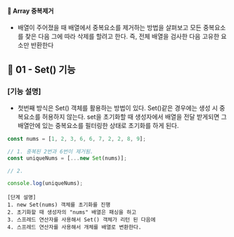 #### 📝 Array 중복제거

- 배열이 주어졌을 때 배열에서 중복요소를 제거하는 방법을 살펴보고 모든 중복요소를 찾은 다음 그에 따라 삭제를 할려고 한다. 즉, 전체 배열을 검사한 다음 고유한 요소만 반환한다

## 📍 01 - Set() 기능

### [기능 설명]

- 첫번째 방식은 Set() 객체를 활용하는 방법이 있다. Set()같은 경우에는 생성 시 중복요소를 허용하지 않는다. set을 초기화할 때 생성자에서 배열을 전달 받게되면 그 배열안에 있는 중복요소를 필터링한 상태로 초기화를 하게 된다. 


```JavaScript
const nums = [1, 2, 3, 6, 6, 7, 2, 2, 8, 9];

// 1. 중복된 2번과 6번이 제거됨.
const uniqueNums = [...new Set(nums)];

// 2.

console.log(uniqueNums);

```
```
[단계 설명]
1. new Set(nums) 객체를 초기화를 진행
2. 초기화할 때 생성자의 "nums" 배열은 패싱을 하고
3. 스프레드 연산자를 사용해서 Set() 객체가 리턴 된 다음에 
4. 스프레드 연산자를 사용해서 개체를 배열로 변환한다.
```
